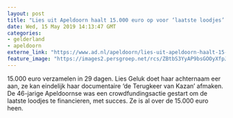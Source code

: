 ```yaml
---
layout: post
title: "Lies uit Apeldoorn haalt 15.000 euro op voor ‘laatste loodjes’ wolven documentaire"
date: Wed, 15 May 2019 14:13:47 GMT
categories: 
- gelderland 
- apeldoorn 
externe_link: "https://www.ad.nl/apeldoorn/lies-uit-apeldoorn-haalt-15-000-euro-op-voor-laatste-loodjes-wolven-documentaire~a375eb8d/"
feature_image: "https://images2.persgroep.net/rcs/ZBtbS3YyAP9bsGOOyXfpJZbIoqY/diocontent/146188490/_fitwidth/400/?appId=21791a8992982cd8da851550a453bd7f&quality=0.7"
---
```


15.000 euro verzamelen in 29 dagen. Lies Geluk doet haar achternaam eer aan, ze kan eindelijk haar documentaire ‘de Terugkeer van Kazan’ afmaken. De 46-jarige Apeldoornse was een crowdfundingsactie gestart om de laatste loodjes te financieren, met succes. Ze is al over de 15.000 euro heen.
